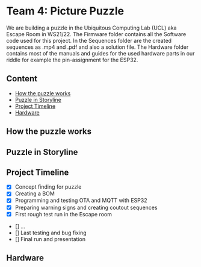 # Team 4: Picture Puzzle #
We are building a puzzle in the Ubiquitous Computing Lab (UCL) aka Escape Room in WS21/22.
The Firmware folder contains all the Software code used for this project. 
In the Sequences folder are the created sequences as .mp4 and .pdf and also a solution file.
The Hardware folder contains most of the manuals and guides for the used hardware parts in our riddle for example the pin-assignment for the ESP32.

## Content
* [How the puzzle works](#1)
* [Puzzle in Storyline](#2)
* [Project Timeline](#3)
* [Hardware](#4)

## How the puzzle works<a name="1"></a>

## Puzzle in Storyline <a name="2"></a>

## Project Timeline <a name="3"></a>
- [x] Concept finding for puzzle
- [x] Creating a BOM
- [x] Programming and testing OTA and MQTT with ESP32
- [x] Preparing warning signs and creating coutout sequences
- [x] First rough test run in the Escape room
- [] ...
- [] Last testing and bug fixing
- [] Final run and presentation

## Hardware <a name="4"></a>